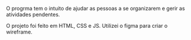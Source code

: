 O progrma tem o intuito de ajudar
as pessoas a se organizarem e gerir 
as atividades pendentes.

O projeto foi feito em HTML, CSS e JS.
Utilizei o figma para criar o wireframe.
